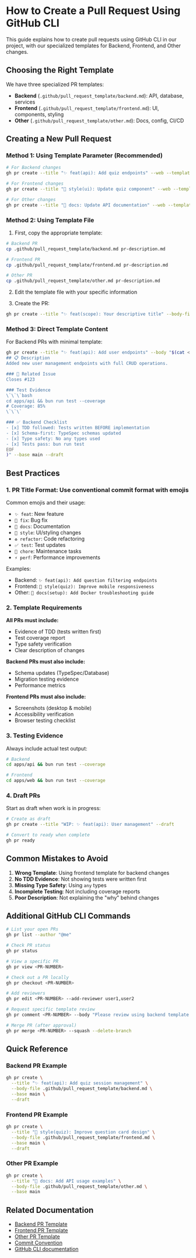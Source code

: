 # How to Create a Pull Request Using GitHub CLI

This guide explains how to create pull requests using GitHub CLI in our project, with our specialized templates for Backend, Frontend, and Other changes.

## Choosing the Right Template

We have three specialized PR templates:

- **Backend** (`.github/pull_request_template/backend.md`): API, database, services
- **Frontend** (`.github/pull_request_template/frontend.md`): UI, components, styling  
- **Other** (`.github/pull_request_template/other.md`): Docs, config, CI/CD

## Creating a New Pull Request

### Method 1: Using Template Parameter (Recommended)

```bash
# For Backend changes
gh pr create --title "✨ feat(api): Add quiz endpoints" --web --template=backend.md

# For Frontend changes  
gh pr create --title "🎨 style(ui): Update quiz component" --web --template=frontend.md

# For Other changes
gh pr create --title "📝 docs: Update API documentation" --web --template=other.md
```

### Method 2: Using Template File

1. First, copy the appropriate template:

```bash
# Backend PR
cp .github/pull_request_template/backend.md pr-description.md

# Frontend PR
cp .github/pull_request_template/frontend.md pr-description.md

# Other PR
cp .github/pull_request_template/other.md pr-description.md
```

2. Edit the template file with your specific information

3. Create the PR:

```bash
gh pr create --title "✨ feat(scope): Your descriptive title" --body-file pr-description.md --base main --draft
```

### Method 3: Direct Template Content

For Backend PRs with minimal template:

```bash
gh pr create --title "✨ feat(api): Add user endpoints" --body "$(cat <<'EOF'
## 📋 Description
Added new user management endpoints with full CRUD operations.

### 🎯 Related Issue
Closes #123

### Test Evidence
\`\`\`bash
cd apps/api && bun run test --coverage
# Coverage: 85%
\`\`\`

### ✅ Backend Checklist
- [x] TDD followed: Tests written BEFORE implementation
- [x] Schema-first: TypeSpec schemas updated
- [x] Type safety: No any types used
- [x] Tests pass: bun run test
EOF
)" --base main --draft
```

## Best Practices

### 1. **PR Title Format**: Use conventional commit format with emojis

Common emojis and their usage:
- `✨ feat`: New feature
- `🐛 fix`: Bug fix
- `📝 docs`: Documentation
- `🎨 style`: UI/styling changes
- `♻️ refactor`: Code refactoring
- `✅ test`: Test updates
- `🔧 chore`: Maintenance tasks
- `⚡ perf`: Performance improvements

Examples:
- Backend: `✨ feat(api): Add question filtering endpoints`
- Frontend: `🎨 style(quiz): Improve mobile responsiveness`
- Other: `📝 docs(setup): Add Docker troubleshooting guide`

### 2. **Template Requirements**

**All PRs must include:**
- Evidence of TDD (tests written first)
- Test coverage report
- Type safety verification
- Clear description of changes

**Backend PRs must also include:**
- Schema updates (TypeSpec/Database)
- Migration testing evidence
- Performance metrics

**Frontend PRs must also include:**
- Screenshots (desktop & mobile)
- Accessibility verification
- Browser testing checklist

### 3. **Testing Evidence**

Always include actual test output:

```bash
# Backend
cd apps/api && bun run test --coverage

# Frontend
cd apps/web && bun run test --coverage
```

### 4. **Draft PRs**

Start as draft when work is in progress:
```bash
# Create as draft
gh pr create --title "WIP: ✨ feat(api): User management" --draft

# Convert to ready when complete
gh pr ready
```

## Common Mistakes to Avoid

1. **Wrong Template**: Using frontend template for backend changes
2. **No TDD Evidence**: Not showing tests were written first
3. **Missing Type Safety**: Using `any` types
4. **Incomplete Testing**: Not including coverage reports
5. **Poor Description**: Not explaining the "why" behind changes

## Additional GitHub CLI Commands

```bash
# List your open PRs
gh pr list --author "@me"

# Check PR status
gh pr status

# View a specific PR
gh pr view <PR-NUMBER>

# Check out a PR locally
gh pr checkout <PR-NUMBER>

# Add reviewers
gh pr edit <PR-NUMBER> --add-reviewer user1,user2

# Request specific template review
gh pr comment <PR-NUMBER> --body "Please review using backend template checklist"

# Merge PR (after approval)
gh pr merge <PR-NUMBER> --squash --delete-branch
```

## Quick Reference

### Backend PR Example
```bash
gh pr create \
  --title "✨ feat(api): Add quiz session management" \
  --body-file .github/pull_request_template/backend.md \
  --base main \
  --draft
```

### Frontend PR Example
```bash
gh pr create \
  --title "🎨 style(quiz): Improve question card design" \
  --body-file .github/pull_request_template/frontend.md \
  --base main \
  --draft
```

### Other PR Example
```bash
gh pr create \
  --title "📝 docs: Add API usage examples" \
  --body-file .github/pull_request_template/other.md \
  --base main
```

## Related Documentation

- [Backend PR Template](../../.github/pull_request_template/backend.md)
- [Frontend PR Template](../../.github/pull_request_template/frontend.md)
- [Other PR Template](../../.github/pull_request_template/other.md)
- [Commit Convention](../commit-convention.md)
- [GitHub CLI documentation](https://cli.github.com/manual/)